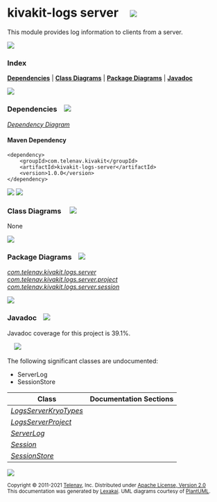[//]: # (start-user-text)



[//]: # (end-user-text)

# kivakit-logs server &nbsp;&nbsp; <img src="https://www.kivakit.org/images/log-32.png" srcset="https://www.kivakit.org/images/log-32-2x.png 2x"/>

This module provides log information to clients from a server.

<img src="https://www.kivakit.org/images/horizontal-line-512.png" srcset="https://www.kivakit.org/images/horizontal-line-512-2x.png 2x"/>

### Index



[**Dependencies**](#dependencies) | [**Class Diagrams**](#class-diagrams) | [**Package Diagrams**](#package-diagrams) | [**Javadoc**](#javadoc)

<img src="https://www.kivakit.org/images/horizontal-line-512.png" srcset="https://www.kivakit.org/images/horizontal-line-512-2x.png 2x"/>

### Dependencies <a name="dependencies"></a> &nbsp;&nbsp; <img src="https://www.kivakit.org/images/dependencies-32.png" srcset="https://www.kivakit.org/images/dependencies-32-2x.png 2x"/>

[*Dependency Diagram*](https://www.kivakit.org/1.0.0/lexakai/kivakit-extensions/kivakit-logs/server/documentation/diagrams/dependencies.svg)

#### Maven Dependency

    <dependency>
        <groupId>com.telenav.kivakit</groupId>
        <artifactId>kivakit-logs-server</artifactId>
        <version>1.0.0</version>
    </dependency>

<img src="https://www.kivakit.org/images/horizontal-line-128.png" srcset="https://www.kivakit.org/images/horizontal-line-128-2x.png 2x"/>

[//]: # (start-user-text)



[//]: # (end-user-text)

<img src="https://www.kivakit.org/images/horizontal-line-128.png" srcset="https://www.kivakit.org/images/horizontal-line-128-2x.png 2x"/>

### Class Diagrams <a name="class-diagrams"></a> &nbsp; &nbsp; <img src="https://www.kivakit.org/images/diagram-40.png" srcset="https://www.kivakit.org/images/diagram-40-2x.png 2x"/>

None

<img src="https://www.kivakit.org/images/horizontal-line-128.png" srcset="https://www.kivakit.org/images/horizontal-line-128-2x.png 2x"/>

### Package Diagrams <a name="package-diagrams"></a> &nbsp;&nbsp; <img src="https://www.kivakit.org/images/box-32.png" srcset="https://www.kivakit.org/images/box-32-2x.png 2x"/>

[*com.telenav.kivakit.logs.server*](https://www.kivakit.org/1.0.0/lexakai/kivakit-extensions/kivakit-logs/server/documentation/diagrams/com.telenav.kivakit.logs.server.svg)  
[*com.telenav.kivakit.logs.server.project*](https://www.kivakit.org/1.0.0/lexakai/kivakit-extensions/kivakit-logs/server/documentation/diagrams/com.telenav.kivakit.logs.server.project.svg)  
[*com.telenav.kivakit.logs.server.session*](https://www.kivakit.org/1.0.0/lexakai/kivakit-extensions/kivakit-logs/server/documentation/diagrams/com.telenav.kivakit.logs.server.session.svg)

<img src="https://www.kivakit.org/images/horizontal-line-128.png" srcset="https://www.kivakit.org/images/horizontal-line-128-2x.png 2x"/>

### Javadoc <a name="javadoc"></a> &nbsp;&nbsp; <img src="https://www.kivakit.org/images/books-32.png" srcset="https://www.kivakit.org/images/books-32-2x.png 2x"/>

Javadoc coverage for this project is 39.1%.  
  
&nbsp; &nbsp; <img src="https://www.kivakit.org/images/meter-40-96.png" srcset="https://www.kivakit.org/images/meter-40-96-2x.png 2x"/>


The following significant classes are undocumented:  

- ServerLog  
- SessionStore

| Class | Documentation Sections |
|---|---|
| [*LogsServerKryoTypes*](https://www.kivakit.org/1.0.0/javadoc/kivakit-extensions/kivakit.logs.server/com/telenav/kivakit/logs/server/project/LogsServerKryoTypes.html) |  |  
| [*LogsServerProject*](https://www.kivakit.org/1.0.0/javadoc/kivakit-extensions/kivakit.logs.server/com/telenav/kivakit/logs/server/project/LogsServerProject.html) |  |  
| [*ServerLog*](https://www.kivakit.org/1.0.0/javadoc/kivakit-extensions/kivakit.logs.server/com/telenav/kivakit/logs/server/ServerLog.html) |  |  
| [*Session*](https://www.kivakit.org/1.0.0/javadoc/kivakit-extensions/kivakit.logs.server/com/telenav/kivakit/logs/server/session/Session.html) |  |  
| [*SessionStore*](https://www.kivakit.org/1.0.0/javadoc/kivakit-extensions/kivakit.logs.server/com/telenav/kivakit/logs/server/session/SessionStore.html) |  |  

[//]: # (start-user-text)



[//]: # (end-user-text)

<img src="https://www.kivakit.org/images/horizontal-line-512.png" srcset="https://www.kivakit.org/images/horizontal-line-512-2x.png 2x"/>

<sub>Copyright &#169; 2011-2021 [Telenav](https://telenav.com), Inc. Distributed under [Apache License, Version 2.0](LICENSE)</sub>  
<sub>This documentation was generated by [Lexakai](https://lexakai.org). UML diagrams courtesy of [PlantUML](https://plantuml.com).</sub>


